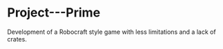 # Project---Prime
Development of a Robocraft style game with less limitations and a lack of crates.
